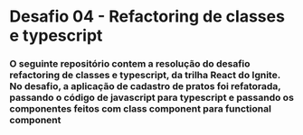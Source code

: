 # Desafio 04 - Refactoring de classes e typescript

### O seguinte repositório contem a resolução do desafio refactoring de classes e typescript, da trilha React do Ignite. No desafio, a aplicação de cadastro de pratos foi refatorada, passando o código de javascript para typescript e passando os componentes feitos com class component para functional component
